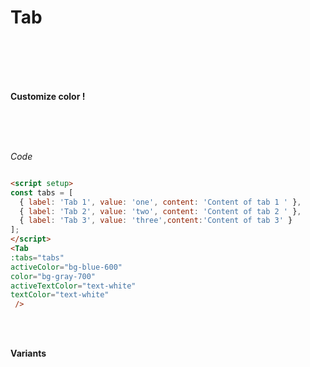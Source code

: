 
<script setup>
import Tab from '../../../ui/src/components/tab/Ui.vue';
const tabs = [
  { label: 'Tab 1', value: 'one', content: 'Content of tab 1' },
  { label: 'Tab 2', value: 'two', content: 'Content of tab 2' },
  { label: 'Tab 3', value: 'three', content: 'Content of tab 3' }
];
const tabsVariants = [
  { label: 'Tab 1', value: 'one', content: null },
  { label: 'Tab 2', value: 'two', content: null },
  { label: 'Tab 3', value: 'three', content: null }
];
</script>



#  Tab
<Br/>
<Br/>

<div class="  p-6 rounded-lg shadow-inner  flex justify-center items-center ">
  <Tab :tabs="tabs" color= "default" />
</div>

<Br/>
<Br/>

**Customize  color !**
<Br/>
<Br/>

<div class="grid grid-cols-2 gap-4">
   
   <div class="  p-4 rounded-lg shadow-inner  flex justify-center items-center">
        <Tab :tabs="tabs" activeColor="bg-blue-600" color="bg-gray-700" activeTextColor="text-white" textColor="text-white" />
    </div>
    <div class="  p-4 rounded-lg shadow-inner  flex justify-center items-center">
        <Tab :tabs="tabs" activeColor="bg-rose-600" color="bg-gray-200" activeTextColor="text-white" textColor="text-black" />
    </div>


</div>

<br/>
<br/>

*Code*

```md

<script setup>
const tabs = [
  { label: 'Tab 1', value: 'one', content: 'Content of tab 1 ' },
  { label: 'Tab 2', value: 'two', content: 'Content of tab 2 ' },
  { label: 'Tab 3', value: 'three',content:'Content of tab 3' }
];
</script>
<Tab 
:tabs="tabs" 
activeColor="bg-blue-600"
color="bg-gray-700"
activeTextColor="text-white" 
textColor="text-white"
 />
```
<br/>
<br/>

**Variants**

<br/>
<br/>

<div class="grid grid-cols-2 gap-4">
   
   <div class="  p-4 rounded-lg shadow-inner  flex justify-center items-center">
        <Tab :tabs="tabsVariants" variant="bordered"/>
    </div>
    <div class="  p-4 rounded-lg shadow-inner  flex justify-center items-center">
        <Tab :tabs="tabsVariants" variant="underline" activeTextColor="text-blue-500" />
    </div>
    </div>
